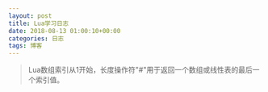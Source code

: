 ```yaml
---
layout: post
title: Lua学习日志
date: 2018-08-13 01:00:10+00:00
categories: 日志
tags: 博客
---
```

> Lua数组索引从1开始，长度操作符"#"用于返回一个数组或线性表的最后一个索引值。
